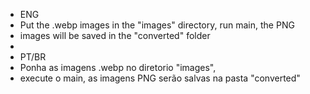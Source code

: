  * ENG
 * Put the .webp images in the "images" directory, run main, the PNG 
 * images will be saved in the "converted" folder
 * 
 * PT/BR
 * Ponha as imagens .webp no diretorio "images", 
 * execute o main, as imagens PNG serão salvas na pasta "converted"
